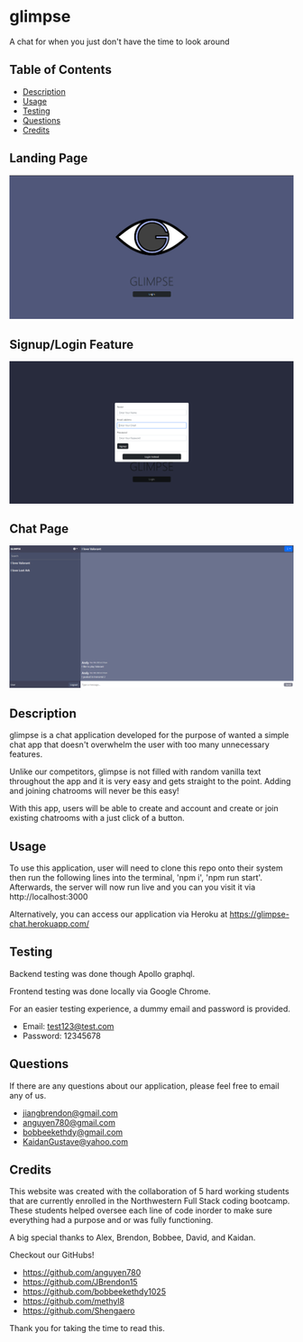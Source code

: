 # glimpse
A chat for when you just don't have the time to look around

## Table of Contents
* [Description](#description)
* [Usage](#usage)
* [Testing](#testing)
* [Questions](#questions)
* [Credits](#credits)

## Landing Page
![alt text](./client/src/images/glimpse%20home%20page.png)

## Signup/Login Feature
![alt text](./client/src/images/glimpse%20signup-login.png)

## Chat Page 
![alt text](./client/src/images/glimpse%20chat%20page.png)

## Description

glimpse is a chat application developed for the purpose of wanted a simple chat app that doesn't overwhelm the user with too many unnecessary features.

Unlike our competitors, glimpse is not filled with random vanilla text throughout the app and it is very easy and gets straight to the point. Adding and joining chatrooms will never be this easy!

With this app, users will be able to create and account and create or join existing chatrooms with a just click of a button.

## Usage

To use this application, user will need to clone this repo onto their system then run the following lines into the terminal, 'npm i', 'npm run start'.
Afterwards, the server will now run live and you can you visit it via http://localhost:3000

Alternatively, you can access our application via Heroku at https://glimpse-chat.herokuapp.com/

## Testing

Backend testing was done though Apollo graphql.

Frontend testing was done locally via Google Chrome.

For an easier testing experience, a dummy email and password is provided.
* Email: test123@test.com
* Password: 12345678


## Questions

If there are any questions about our application, please feel free to email any of us.
* jiangbrendon@gmail.com
* anguyen780@gmail.com
* bobbeekethdy@gmail.com
* KaidanGustave@yahoo.com

## Credits

This website was created with the collaboration of 5 hard working students that are currently enrolled in the Northwestern Full Stack coding bootcamp. These students helped oversee each line of code inorder to make sure everything had a purpose and or was fully functioning.

A big special thanks to Alex, Brendon, Bobbee, David, and Kaidan.

Checkout our GitHubs!
* https://github.com/anguyen780
* https://github.com/JBrendon15
* https://github.com/bobbeekethdy1025
* https://github.com/methyl8
* https://github.com/Shengaero

Thank you for taking the time to read this.
